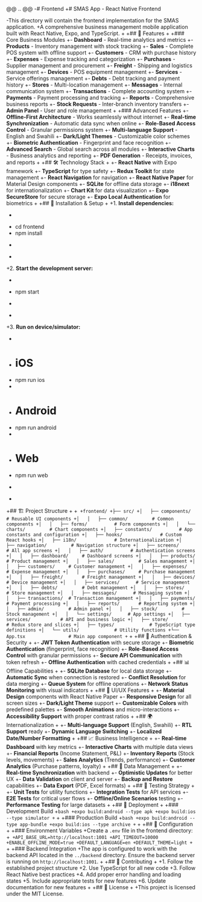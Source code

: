 @@ .. @@
-# Frontend
+# SMAS App - React Native Frontend
 
-This directory will contain the frontend implementation for the SMAS application.
+A comprehensive business management mobile application built with React Native, Expo, and TypeScript.
+
+## 🚀 Features
+
+### Core Business Modules
+- **Dashboard** - Real-time analytics and metrics
+- **Products** - Inventory management with stock tracking
+- **Sales** - Complete POS system with offline support
+- **Customers** - CRM with purchase history
+- **Expenses** - Expense tracking and categorization
+- **Purchases** - Supplier management and procurement
+- **Freight** - Shipping and logistics management
+- **Devices** - POS equipment management
+- **Services** - Service offerings management
+- **Debts** - Debt tracking and payment history
+- **Stores** - Multi-location management
+- **Messages** - Internal communication system
+- **Transactions** - Complete accounting system
+- **Payments** - Payment processing and tracking
+- **Reports** - Comprehensive business reports
+- **Stock Requests** - Inter-branch inventory transfers
+- **Admin Panel** - User and role management
+
+### Advanced Features
+- **Offline-First Architecture** - Works seamlessly without internet
+- **Real-time Synchronization** - Automatic data sync when online
+- **Role-Based Access Control** - Granular permissions system
+- **Multi-language Support** - English and Swahili
+- **Dark/Light Themes** - Customizable color schemes
+- **Biometric Authentication** - Fingerprint and face recognition
+- **Advanced Search** - Global search across all modules
+- **Interactive Charts** - Business analytics and reporting
+- **PDF Generation** - Receipts, invoices, and reports
+
+## 🛠 Technology Stack
+
+- **React Native** with Expo framework
+- **TypeScript** for type safety
+- **Redux Toolkit** for state management
+- **React Navigation** for navigation
+- **React Native Paper** for Material Design components
+- **SQLite** for offline data storage
+- **i18next** for internationalization
+- **Chart Kit** for data visualization
+- **Expo SecureStore** for secure storage
+- **Expo Local Authentication** for biometrics
+
+## 📱 Installation & Setup
+
+1. **Install dependencies:**
+   ```bash
+   cd frontend
+   npm install
+   ```
+
+2. **Start the development server:**
+   ```bash
+   npm start
+   ```
+
+3. **Run on device/simulator:**
+   ```bash
+   # iOS
+   npm run ios
+   
+   # Android
+   npm run android
+   
+   # Web
+   npm run web
+   ```
+
+## 🏗 Project Structure
+
+```
+frontend/
+├── src/
+│   ├── components/          # Reusable UI components
+│   │   ├── common/         # Common components
+│   │   ├── forms/          # Form components
+│   │   └── charts/         # Chart components
+│   ├── constants/          # App constants and configuration
+│   ├── hooks/              # Custom React hooks
+│   ├── i18n/              # Internationalization
+│   ├── navigation/         # Navigation structure
+│   ├── screens/            # All app screens
+│   │   ├── auth/          # Authentication screens
+│   │   ├── dashboard/     # Dashboard screens
+│   │   ├── products/      # Product management
+│   │   ├── sales/         # Sales management
+│   │   ├── customers/     # Customer management
+│   │   ├── expenses/      # Expense management
+│   │   ├── purchases/     # Purchase management
+│   │   ├── freight/       # Freight management
+│   │   ├── devices/       # Device management
+│   │   ├── services/      # Service management
+│   │   ├── debts/         # Debt management
+│   │   ├── stores/        # Store management
+│   │   ├── messages/      # Messaging system
+│   │   ├── transactions/  # Transaction management
+│   │   ├── payments/      # Payment processing
+│   │   ├── reports/       # Reporting system
+│   │   ├── admin/         # Admin panel
+│   │   ├── stock/         # Stock management
+│   │   └── settings/      # App settings
+│   ├── services/           # API and business logic
+│   ├── store/             # Redux store and slices
+│   ├── types/             # TypeScript type definitions
+│   └── utils/             # Utility functions
+└── App.tsx                # Main app component
+```
+
+## 🔐 Authentication & Security
+
+- **JWT Token Authentication** with secure storage
+- **Biometric Authentication** (fingerprint, face recognition)
+- **Role-Based Access Control** with granular permissions
+- **Secure API Communication** with token refresh
+- **Offline Authentication** with cached credentials
+
+## 📊 Offline Capabilities
+
+- **SQLite Database** for local data storage
+- **Automatic Sync** when connection is restored
+- **Conflict Resolution** for data merging
+- **Queue System** for offline operations
+- **Network Status Monitoring** with visual indicators
+
+## 🎨 UI/UX Features
+
+- **Material Design** components with React Native Paper
+- **Responsive Design** for all screen sizes
+- **Dark/Light Theme** support
+- **Customizable Colors** with predefined palettes
+- **Smooth Animations** and micro-interactions
+- **Accessibility Support** with proper contrast ratios
+
+## 🌍 Internationalization
+
+- **Multi-language Support** (English, Swahili)
+- **RTL Support** ready
+- **Dynamic Language Switching**
+- **Localized Date/Number Formatting**
+
+## 📈 Business Intelligence
+
+- **Real-time Dashboard** with key metrics
+- **Interactive Charts** with multiple data views
+- **Financial Reports** (Income Statement, P&L)
+- **Inventory Reports** (Stock levels, movements)
+- **Sales Analytics** (Trends, performance)
+- **Customer Analytics** (Purchase patterns, loyalty)
+
+## 🔄 Data Management
+
+- **Real-time Synchronization** with backend
+- **Optimistic Updates** for better UX
+- **Data Validation** on client and server
+- **Backup and Restore** capabilities
+- **Data Export** (PDF, Excel formats)
+
+## 🧪 Testing Strategy
+
+- **Unit Tests** for utility functions
+- **Integration Tests** for API services
+- **E2E Tests** for critical user flows
+- **Offline/Online Scenarios** testing
+- **Performance Testing** for large datasets
+
+## 🚀 Deployment
+
+### Development Build
+```bash
+expo build:android --type apk
+expo build:ios --type simulator
+```
+
+### Production Build
+```bash
+expo build:android --type app-bundle
+expo build:ios --type archive
+```
+
+## 📝 Configuration
+
+### Environment Variables
+Create a `.env` file in the frontend directory:
+```
+API_BASE_URL=http://localhost:1001
+API_TIMEOUT=10000
+ENABLE_OFFLINE_MODE=true
+DEFAULT_LANGUAGE=en
+DEFAULT_THEME=light
+```
+
+### Backend Integration
+The app is configured to work with the backend API located in the `../backend` directory. Ensure the backend server is running on `http://localhost:1001`.
+
+## 🤝 Contributing
+
+1. Follow the established project structure
+2. Use TypeScript for all new code
+3. Follow React Native best practices
+4. Add proper error handling and loading states
+5. Include appropriate tests for new features
+6. Update documentation for new features
+
+## 📄 License
+
+This project is licensed under the MIT License.